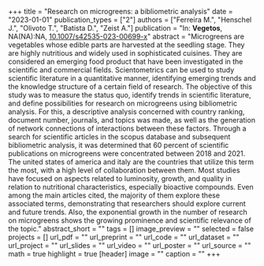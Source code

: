 +++
title = "Research on microgreens: a bibliometric analysis"
date = "2023-01-01"
publication_types = ["2"]
authors = ["Ferreira M.", "Henschel J.", "Olivoto T.", "Batista D.", "Zeist A."]
publication = "In: **Vegetos**, NA(NA):NA, [10.1007/s42535-023-00699-x](10.1007/s42535-023-00699-x)"
abstract = "Microgreens are vegetables whose edible parts are harvested at the seedling stage. They are highly nutritious and widely used in sophisticated cuisines. They are considered an emerging food product that have been investigated in the scientific and commercial fields. Scientometrics can be used to study scientific literature in a quantitative manner, identifying emerging trends and the knowledge structure of a certain field of research. The objective of this study was to measure the status quo, identify trends in scientific literature, and define possibilities for research on microgreens using bibliometric analysis. For this, a descriptive analysis concerned with country ranking, document number, journals, and topics was made, as well as the generation of network connections of interactions between these factors. Through a search for scientific articles in the scopus database and subsequent bibliometric analysis, it was determined that 60 percent of scientific publications on microgreens were concentrated between 2018 and 2021. The united states of america and italy are the countries that utilize this term the most, with a high level of collaboration between them. Most studies have focused on aspects related to luminosity, growth, and quality in relation to nutritional characteristics, especially bioactive compounds. Even among the main articles cited, the majority of them explore these associated terms, demonstrating that researchers should explore current and future trends. Also, the exponential growth in the number of research on microgreens shows the growing prominence and scientific relevance of the topic."
abstract_short = ""
tags = []
image_preview = ""
selected = false
projects = []
url_pdf = ""
url_preprint = ""
url_code = ""
url_dataset = ""
url_project = ""
url_slides = ""
url_video = ""
url_poster = ""
url_source = ""
math = true
highlight = true
[header]
image = ""
caption = ""
+++
